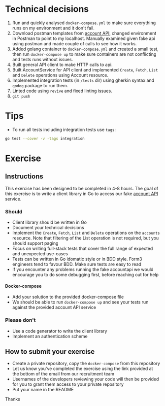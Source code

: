 # Technical decisions

1. Run and quickly analysed `docker-compose.yml` to make sure everything runs on my environment and it don't fail.
2. Download postman templates from [account API](http://api-docs.form3.tech/api.html#organisation-accounts), changed environment in Postman to point to my localhost. Manually examined given fake api using postman and made couple of calls to see how it works.
3. Added golang container to `docker-compose.yml` and created a small test, then run `docker-compose up` to make sure containers are not conflicting and tests runs without issues.
4. Built general API client to make HTTP calls to api. 
5. Built AccountService for API client and implemented `Create`, `Fetch`, `List` and `Delete` operations using Account resource.
6. Implemented integration tests (in `/tests` dir) using gherkin syntax and `godog` package to run them.
7. Linted code using `revive` and fixed linting issues.
8. `git push`

# Tips
* To run all tests including integration tests use `tags`:

```bash
go test --cover -v -tags integration
```


# Exercise

## Instructions

This exercise has been designed to be completed in 4-8 hours. The goal of this exercise is to write a client library 
in Go to access our fake [account API](http://api-docs.form3.tech/api.html#organisation-accounts) service. 

### Should
- Client library should be written in Go
- Document your technical decisions
- Implement the `Create`, `Fetch`, `List` and `Delete` operations on the `accounts` resource. Note that filtering of the List operation is not required, but you should support paging
- Focus on writing full-stack tests that cover the full range of expected and unexpected use-cases
 - Tests can be written in Go idomatic style or in BDD style. Form3 engineers tend to favour BDD. Make sure tests are easy to read
 - If you encounter any problems running the fake accountapi we would encourage you to do some debugging first, 
before reaching out for help

#### Docker-compose

 - Add your solution to the provided docker-compose file
 - We should be able to run `docker-compose up` and see your tests run against the provided account API service 

### Please don't
- Use a code generator to write the client library
- Implement an authentication scheme

## How to submit your exercise
- Create a private repository, copy the `docker-compose` from this repository
- Let us know you've completed the exercise using the link provided at the bottom of the email from our recruitment team
- Usernames of the developers reviewing your code will then be provided for you to grant them access to your private repository
- Put your name in the README

Thanks